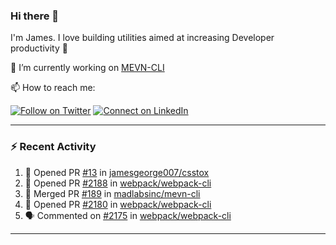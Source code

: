 ### Hi there 👋

I'm James. I love building utilities aimed at increasing Developer productivity :raised_hands: 

🔭 I’m currently working on [MEVN-CLI](https://github.com/madlabsinc/mevn-cli)

📫 How to reach me:

[![Follow on Twitter](https://img.shields.io/badge/--twitter?label=Twitter&logo=Twitter&style=social)](https://twitter.com/james_madhacks) [![Connect on LinkedIn](https://img.shields.io/badge/--linkedin?label=LinkedIn&logo=LinkedIn&style=social)](https://www.linkedin.com/in/jamesgeorge007)

---

### :zap: Recent Activity

<!--START_SECTION:activity-->
1. 💪 Opened PR [#13](https://github.com/jamesgeorge007/csstox/pull/13) in [jamesgeorge007/csstox](https://github.com/jamesgeorge007/csstox)
2. 💪 Opened PR [#2188](https://github.com/webpack/webpack-cli/pull/2188) in [webpack/webpack-cli](https://github.com/webpack/webpack-cli)
3. 🎉 Merged PR [#189](https://github.com/madlabsinc/mevn-cli/pull/189) in [madlabsinc/mevn-cli](https://github.com/madlabsinc/mevn-cli)
4. 💪 Opened PR [#2180](https://github.com/webpack/webpack-cli/pull/2180) in [webpack/webpack-cli](https://github.com/webpack/webpack-cli)
5. 🗣 Commented on [#2175](https://github.com/webpack/webpack-cli/issues/2175) in [webpack/webpack-cli](https://github.com/webpack/webpack-cli)
<!--END_SECTION:activity-->

---

<!--
**jamesgeorge007/jamesgeorge007** is a ✨ _special_ ✨ repository because its `README.md` (this file) appears on your GitHub profile.

Here are some ideas to get you started:

- 🌱 I’m currently learning ...
- 👯 I’m looking to collaborate on ...
- 🤔 I’m looking for help with ...
- 💬 Ask me about ...
- 😄 Pronouns: ...
- ⚡ Fun fact: ...
-->
